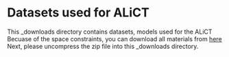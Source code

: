 Datasets used for ALiCT
=================

This _downloads directory contains datasets, models used for the ALiCT
Becuase of the space constraints, you can download all materials from [here](https://utdallas.box.com/s/ghhjqxyo2zsf7te14h2se4kmazx059zw)
Next, please uncompress the zip file into this _downloads directory.
